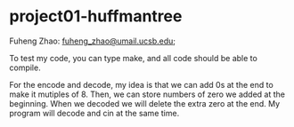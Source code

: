 # project01-huffmantree

Fuheng Zhao: fuheng_zhao@umail.ucsb.edu;

To test my code, you can type make, and all code should be able to compile.

For the encode and decode, my idea is that we can add 0s at the end to make it mutiples of 8. Then, we can store numbers of zero we added at the beginning. When we decoded we will delete the extra zero at the end. My program will decode and cin at the same time. 
